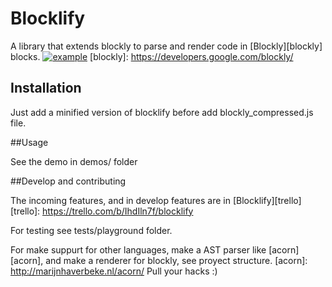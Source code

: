 # Blocklify

A library that extends blockly to parse and render code in [Blockly][blockly] blocks.
[![example](https://github.com/carloslfu/blocklify/blob/master/blocklify.jpg)](Blocklify)
[blockly]: https://developers.google.com/blockly/

## Installation

Just add a minified version of blocklify before add blockly_compressed.js file.

##Usage

See the demo in demos/ folder

##Develop and contributing

The incoming features, and in develop features are in [Blocklify][trello]
[trello]: https://trello.com/b/IhdIln7f/blocklify

For testing see tests/playground folder.

For make suppurt for other languages, make a AST parser like [acorn][acorn], and make a renderer for blockly, see proyect structure.
[acorn]: http://marijnhaverbeke.nl/acorn/
Pull your hacks :)
